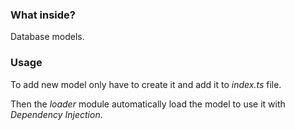 
### What inside?

Database models.

### Usage

To add new model only have to create it and add it to *index.ts* file.

Then the *loader* module automatically load the model to use it with *Dependency Injection*.